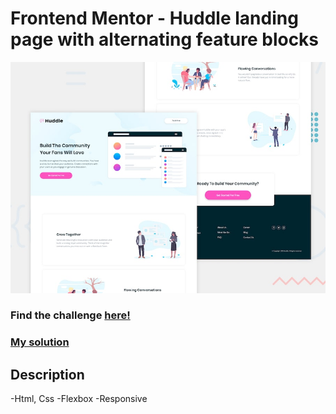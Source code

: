 # Frontend Mentor - Huddle landing page with alternating feature blocks

![Design preview for the Huddle landing page with alternating feature blocks coding challenge](./design/desktop-preview.jpg)

### Find the challenge [**here!**](https://www.frontendmentor.io/challenges/huddle-landing-page-with-alternating-feature-blocks-5ca5f5981e82137ec91a5100)

### [My solution](https://huddle-landing-page-with-alternating-feature-blocks-ozgur.netlify.app/)

## Description

-Html, Css
-Flexbox
-Responsive
